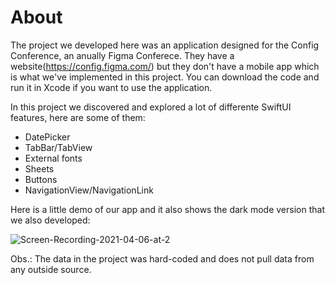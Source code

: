 # About

The project we developed here was an application designed for the Config Conference, an anually Figma Conferece. They have a website(https://config.figma.com/) but they don't have a mobile app which is what we've implemented in this project. You can download the code and run it in Xcode if you want to use the application.

In this project we discovered and explored a lot of differente SwiftUI features, here are some of them:
- DatePicker
- TabBar/TabView
- External fonts
- Sheets
- Buttons
- NavigationView/NavigationLink

Here is a little demo of our app and it also shows the dark mode version that we also developed:

![Screen-Recording-2021-04-06-at-2](https://user-images.githubusercontent.com/37409567/113797444-ab656600-9727-11eb-9b37-1e8753acbf15.gif)

Obs.: The data in the project was hard-coded and does not pull data from any outside source.
